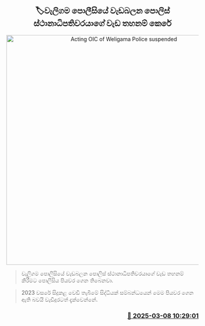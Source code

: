 <p align='center'><b><h2 align='center' title='Acting OIC of Weligama Police suspended'>🏷වැලිගම පොලීසියේ වැඩබලන පොලිස් ස්ථානාධිපතිවරයාගේ වැඩ තහනම් කෙරේ</h2></b></p>
<p align='center'><img src='https://helakuru.sgp1.cdn.digitaloceanspaces.com/esana/images/lib/srilanka-police[1].jpg' width='600' alt='Acting OIC of Weligama Police suspended'></p>

> වැලිගම පොලීසියේ වැඩබලන පොලිස් ස්ථානාධිපතිවරයාගේ වැඩ තහනම් කිරීමට පොලීසිය පියවර ගෙන තිබෙනවා.

> 2023 වසරේ සිදුකළ වෙඩි තැබීමේ සිද්ධියක් සම්බන්ධයෙන් මෙම පියවර ගෙන ඇති බවයි වැඩිදුරටත් දැක්වෙන්නේ.



<h3 align='right'><a href='https://www.helakuru.lk/esana/p/108155/'>📅 2025-03-08 10:29:01</a></h3>
